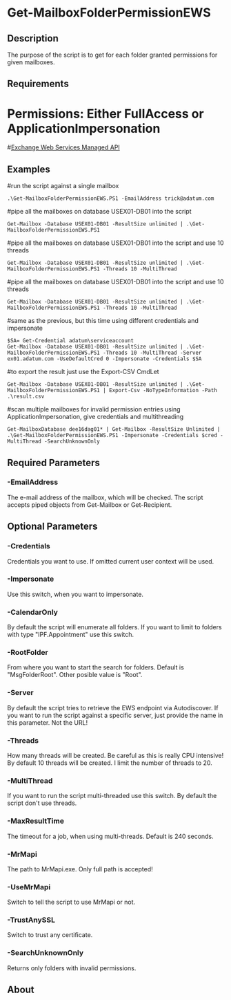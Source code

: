 # Get-MailboxFolderPermissionEWS
## Description

The purpose of the script is to get for each folder granted permissions for given mailboxes.

## Requirements

# Permissions: Either FullAccess or ApplicationImpersonation

#[Exchange Web Services Managed API](http://go.microsoft.com/fwlink/?LinkId=255472)


## Examples

#run the script against a single mailbox
```
.\Get-MailboxFolderPermissionEWS.PS1 -EmailAddress trick@adatum.com
```

#pipe all the mailboxes on database USEX01-DB01 into the script
```
Get-Mailbox -Database USEX01-DB01 -ResultSize unlimited | .\Get-MailboxFolderPermissionEWS.PS1
```

#pipe all the mailboxes on database USEX01-DB01 into the script and use 10 threads
```
Get-Mailbox -Database USEX01-DB01 -ResultSize unlimited | .\Get-MailboxFolderPermissionEWS.PS1 -Threads 10 -MultiThread
```

#pipe all the mailboxes on database USEX01-DB01 into the script and use 10 threads
```
Get-Mailbox -Database USEX01-DB01 -ResultSize unlimited | .\Get-MailboxFolderPermissionEWS.PS1 -Threads 10 -MultiThread
```

#same as the previous, but this time using different credentials and impersonate
```
$SA= Get-Credential adatum\serviceaccount
Get-Mailbox -Database USEX01-DB01 -ResultSize unlimited | .\Get-MailboxFolderPermissionEWS.PS1 -Threads 10 -MultiThread -Server ex01.adatum.com -UseDefaultCred 0 -Impersonate -Credentials $SA
```

#to export the result just use the Export-CSV CmdLet
```
Get-Mailbox -Database USEX01-DB01 -ResultSize unlimited | .\Get-MailboxFolderPermissionEWS.PS1 | Export-Csv -NoTypeInformation -Path .\result.csv
```

#scan multiple mailboxes for invalid permission entries using ApplicationImpersonation, give credentials and multithreading
```
Get-MailboxDatabase dee16dag01* | Get-Mailbox -ResultSize Unlimited | .\Get-MailboxFolderPermissionEWS.PS1 -Impersonate -Credentials $cred -MultiThread -SearchUnknownOnly
```

## Required Parameters

### -EmailAddress

The e-mail address of the mailbox, which will be checked. The script accepts piped objects from Get-Mailbox or Get-Recipient.

## Optional Parameters

### -Credentials

Credentials you want to use. If omitted current user context will be used.

### -Impersonate

Use this switch, when you want to impersonate.

### -CalendarOnly

By default the script will enumerate all folders. If you want to limit to folders with type "IPF.Appointment" use this switch.

### -RootFolder

From where you want to start the search for folders. Default is "MsgFolderRoot". Other posible value is "Root".

### -Server

By default the script tries to retrieve the EWS endpoint via Autodiscover. If you want to run the script against a specific server, just provide the name in this parameter. Not the URL!

### -Threads

How many threads will be created. Be careful as this is really CPU intensive! By default 10 threads will be created. I limit the number of threads to 20.

### -MultiThread

If you want to run the script multi-threaded use this switch. By default the script don't use threads.

### -MaxResultTime

The timeout for a job, when using multi-threads. Default is 240 seconds.

### -MrMapi

The path to MrMapi.exe. Only full path is accepted!

### -UseMrMapi

Switch to tell the script to use MrMapi or not.

### -TrustAnySSL

Switch to trust any certificate.

### -SearchUnknownOnly

Returns only folders with invalid permissions.

## About
